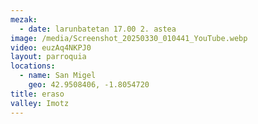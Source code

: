 ```yaml
---
mezak:
  - date: larunbatetan 17.00 2. astea
image: /media/Screenshot_20250330_010441_YouTube.webp
video: euzAq4NKPJ0
layout: parroquia
locations:
  - name: San Migel
    geo: 42.9508406, -1.8054720
title: eraso
valley: Imotz
---
```

